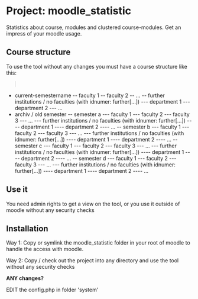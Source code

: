 # Project: moodle_statistic
Statistics about course, modules and clustered course-modules. Get an impress of your moodle usage.

## Course structure
To use the tool without any changes you must have a course structure like this:


><pre>
- current-semestername
-- faculty 1
-- faculty 2
-- ...
-- further institutions / no faculties (with idnumer: further[...])
--- department 1
--- department 2
--- ...
- archiv / old semester
-- semester a
--- faculty 1
--- faculty 2
--- faculty 3
--- ...
--- further institutions / no faculties (with idnumer: further[...])
---- department 1
---- department 2
---- ...
-- semester b
--- faculty 1
--- faculty 2
--- faculty 3
--- ...
--- further institutions / no faculties (with idnumer: further[...])
---- department 1
---- department 2
---- ...
-- semester c
--- faculty 1
--- faculty 2
--- faculty 3
--- ...
--- further institutions / no faculties (with idnumer: further[...])
---- department 1
---- department 2
---- ...
-- semester d
--- faculty 1
--- faculty 2
--- faculty 3
--- ...
--- further institutions / no faculties (with idnumer: further[...])
---- department 1
---- department 2
---- ...
</pre>


## Use it
You need admin rights to get a view on the tool, or you use it outside of moodle without any security checks

## Installation
Way 1: Copy or symlink the moodle_statistic folder in your root of moodle to handle the access with moodle.

Way 2: Copy / check out the project into any directory and use the tool without any security checks
<br/>

**ANY changes?**

EDIT the config.php in folder 'system'